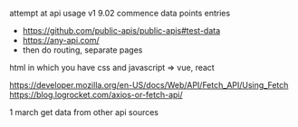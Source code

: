 attempt at api usage v1 9.02
commence data points entries
- https://github.com/public-apis/public-apis#test-data
- https://any-api.com/
- then do routing, separate pages



html in which you have css and javascript => vue, react

https://developer.mozilla.org/en-US/docs/Web/API/Fetch_API/Using_Fetch
https://blog.logrocket.com/axios-or-fetch-api/


1 march
get data from other api sources
